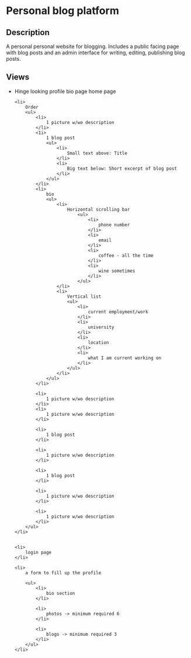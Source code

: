 <h1>
    Personal blog platform
</h1>

<h2>
    Description
</h2>
<p>
    A personal personal website for blogging. Includes a public facing page with blog posts and an admin interface for writing, editing, publishing blog posts.
</p>

<h2>
    Views
</h2>
<ul>
    <li>
        Hinge looking profile bio page home page
    </li>

    <li>
        Order
        <ul>
            <li>
                1 picture w/wo description
            </li>
            <1i>
                1 blog post
                <ul>
                    <li>
                        Small text above: Title
                    </li>
                    <li>
                        Big text below: Short excerpt of blog post
                    </li>
                </ul>
            </li>
            <li>
                bio
                <ul>
                    <li>
                        Horizontal scrolling bar
                            <ul>
                                <li>
                                    phone number
                                </li>
                                <li>
                                    email
                                </li>
                                <li>
                                    coffee - all the time
                                </li>
                                <li>
                                    wine sometimes
                                </li>
                            </ul>
                    </li>
                    <li>
                        Vertical list
                        <ul>
                            <li>
                                current employment/work
                            </li>
                            <li>
                                university
                            </li>
                            <li>
                                location
                            </li>
                            <li>
                                what I am current working on
                            </li>
                        </ul>
                    </li>
                </ul>
            </li>

            <li>
                1 picture w/wo description
            </li>
            <li>
                1 picture w/wo description
            </li>

            <li>
                1 blog post
            </li>

            <li>
                1 picture w/wo description
            </li>

            <li>
                1 blog post
            </li>

            <li>
                1 picture w/wo description
            </li>

            <li>
                1 picture w/wo description
            </li>
        </ul>
    </li>
    

    <li>
        login page
    </li>

    <li>
        a form to fill up the profile

        <ul>
            <li>
                bio section
            </li>

            <li>
                photos -> minimum required 6
            </li>

            <li>
                blogs -> minimum required 3
            </li>
        </ul>
    </li>
</ol>